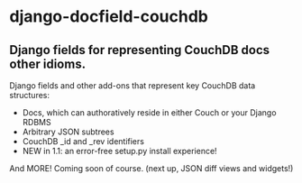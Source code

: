 django-docfield-couchdb
=======================

Django fields for representing CouchDB docs other idioms.
---------------------------------------------------------

Django fields and other add-ons that represent key CouchDB data structures:

* Docs, which can authoratively reside in either Couch or your Django RDBMS
* Arbitrary JSON subtrees
* CouchDB _id and _rev identifiers
* NEW in 1.1: an error-free setup.py install experience!

And MORE! Coming soon of course. (next up, JSON diff views and widgets!)